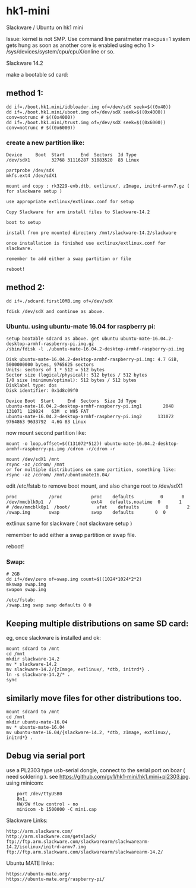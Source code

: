# hk1-mini
Slackware / Ubuntu on hk1 mini

Issue: kernel is not SMP. Use command line paratmeter maxcpus=1 system gets hung as soon as another core
is enabled using echo 1 > /sys/devices/system/cpu/cpuX/online  or so. 

Slackware 14.2

make a bootable sd card:

## method 1:
        
    dd if=./boot.hk1.mini/idbloader.img of=/dev/sdX seek=$((0x40))
    dd if=./boot.hk1.mini/uboot.img of=/dev/sdX seek=$((0x4000)) conv=notrunc # $((0x4000))
    dd if=./boot.hk1.mini/trust.img of=/dev/sdX seek=$((0x6000)) conv=notrunc # $((0x6000))
  
### create a new partition like:

    Device     Boot  Start      End  Sectors  Id Type
    /dev/sdX1        32768 31116287 31083520  83 Linux
        
    partprobe /dev/sdX
    mkfs.ext4 /dev/sdX1
   
    mount and copy : rk3229-evb.dtb, extlinux/, zImage, initrd-armv7.gz ( for slackware setup )
  
    use appropriate extlinux/extlinux.conf for setup 
  
    Copy Slackware for arm install files to Slackware-14.2
  
    boot to setup
  
    install from pre mounted directory /mnt/slackware-14.2/slackware 
  
    once installation is finished use extlinux/extlinux.conf for slackware.
  
    remember to add either a swap partition or file
  
    reboot!
 
## method 2:
  
    dd if=./sdcard.first10MB.img of=/dev/sdX 
  
    fdisk /dev/sdX and continue as above.
  
  
 ### Ubuntu. using ubuntu-mate 16.04 for raspberry pi:
 
    setup bootable sdcard as above. get ubuntu ubuntu-mate-16.04.2-desktop-armhf-raspberry-pi.img.gz
    /sbin/fdisk -l ./ubuntu-mate-16.04.2-desktop-armhf-raspberry-pi.img
     
    Disk ubuntu-mate-16.04.2-desktop-armhf-raspberry-pi.img: 4.7 GiB, 5000000000 bytes, 9765625 sectors
    Units: sectors of 1 * 512 = 512 bytes
    Sector size (logical/physical): 512 bytes / 512 bytes
    I/O size (minimum/optimal): 512 bytes / 512 bytes
    Disklabel type: dos
    Disk identifier: 0x1d8c09f0

    Device Boot  Start     End  Sectors  Size Id Type
    ubuntu-mate-16.04.2-desktop-armhf-raspberry-pi.img1        2048  131071  129024   63M  c W95 FAT
    ubuntu-mate-16.04.2-desktop-armhf-raspberry-pi.img2      131072 9764863 9633792  4.6G 83 Linux

  
now mount second partition like:

    mount -o loop,offset=$((131072*512)) ubuntu-mate-16.04.2-desktop-armhf-raspberry-pi.img /cdrom -r/cdrom -r  
 
    mount /dev/sdX1 /mnt
    rsync -az /cdrom/ /mnt
    or for multiple distributions on same partition, something like:
    rsync -az /cdrom/ /mnt/ubuntumate16.04/

edit /etc/fstab to remove boot mount, and also change root to /dev/sdX1

    proc            /proc           proc    defaults          0       0
    /dev/mmcblk0p1  /               ext4   defaults,noatime  0       1
    # /dev/mmcblk0p1  /boot/          vfat    defaults          0       2
    /swap.img       swap            swap    defaults        0  0



extlinux same for slackware ( not slackware setup )

remember to add either a swap partition or swap file.

reboot!

### Swap:

    # 2GB
    dd if=/dev/zero of=swap.img count=$((1024*1024*2*2)
    mkswap swap.img
    swapon swap.img

    /etc/fstab:
    /swap.img swap swap defaults 0 0



## Keeping multiple distributions on same SD card:

eg, once slackware is installed and ok:

    mount sdcard to /mnt
    cd /mnt
    mkdir slackware-14.2
    mv * slackware-14.2
    mv slackware-14.2/{zImage, extlinux/, *dtb, initrd*} .
    ln -s slackware-14.2/* .
    sync
    
## similarly move files for other distributions too.

    mount sdcard to /mnt
    cd /mnt
    mkdir ubuntu-mate-16.04
    mv * ubuntu-mate-16.04
    mv ubuntu-mate-16.04/{slackware-14.2, *dtb, zImage, extlinux/, initrd*} .

## Debug via serial port

use a PL2303 type usb-serial dongle, connect to the serial port on boar ( need soldering ). see 
https://github.com/gv1/hk1-mini/hk1.mini+pl2303.jpg.
using minicom:
        
        port /dev/ttyUSB0
        8n1, 
        HW/SW flow control - no       
        minicom -b 1500000 -C mini.cap

Slackware Links:

    http://arm.slackware.com/
    http://arm.slackware.com/getslack/
    ftp://ftp.arm.slackware.com/slackwarearm/slackwarearm-14.2/isolinux/initrd-armv7.img
    ftp://ftp.arm.slackware.com/slackwarearm/slackwarearm-14.2/

Ubuntu MATE links:

    https://ubuntu-mate.org/
    https://ubuntu-mate.org/raspberry-pi/
